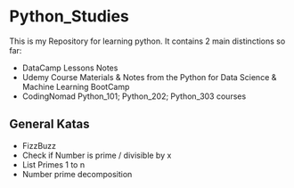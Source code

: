 # Python_Studies
This is my Repository for learning python. It contains 2 main distinctions so far: 
 - DataCamp Lessons Notes
 - Udemy Course Materials & Notes from the Python for Data Science & Machine Learning BootCamp
 - CodingNomad Python_101; Python_202; Python_303 courses

## General Katas
 - FizzBuzz
 - Check if Number is prime / divisible by x
 - List Primes 1 to n
 - Number prime decomposition

